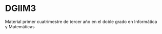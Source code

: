 # DGIIM3
 
Material primer cuatrimestre de tercer año en el  doble grado en Informática y Matemáticas 
